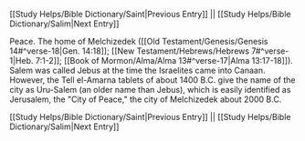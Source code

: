 [[Study Helps/Bible Dictionary/Saint|Previous Entry]]  ||  [[Study Helps/Bible Dictionary/Salim|Next Entry]]

 Peace. The home of Melchizedek ([[Old Testament/Genesis/Genesis 14#^verse-18|Gen. 14:18]]; [[New Testament/Hebrews/Hebrews 7#^verse-1|Heb. 7:1-2]]; [[Book of Mormon/Alma/Alma 13#^verse-17|Alma 13:17-18]]). Salem was called Jebus at the time the Israelites came into Canaan. However, the Tell el-Amarna tablets of about 1400 B.C. give the name of the city as Uru-Salem (an older name than Jebus), which is easily identified as Jerusalem, the "City of Peace," the city of Melchizedek about 2000 B.C.

[[Study Helps/Bible Dictionary/Saint|Previous Entry]]  ||  [[Study Helps/Bible Dictionary/Salim|Next Entry]]